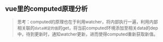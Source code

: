 ## vue里的computed原理分析

> 思考：computed的原理也在于利用watcher，将内部执行一遍，利用内部相关联的`data绑定的值`的get，将当前computed环境添加至相关data的dep中，待到更新时，通知watcher更新，进而使得computed重新获取新值。